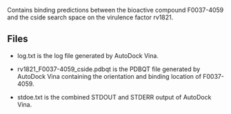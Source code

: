 Contains binding predictions between the bioactive compound F0037-4059 and the cside search space on the virulence factor rv1821.

## Files

- log.txt is the log file generated by AutoDock Vina.

- rv1821_F0037-4059_cside.pdbqt is the PDBQT file generated by AutoDock Vina containing the orientation and binding location of F0037-4059.

- stdoe.txt is the combined STDOUT and STDERR output of AutoDock Vina.

